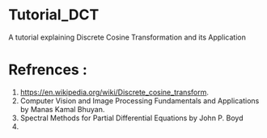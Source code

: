 # Tutorial_DCT
A tutorial explaining Discrete Cosine Transformation and its Application
# Refrences : 
1. https://en.wikipedia.org/wiki/Discrete_cosine_transform.
2. Computer Vision and Image Processing Fundamentals and Applications by Manas Kamal Bhuyan.
3. Spectral Methods for Partial Differential Equations by John P. Boyd
4. 
